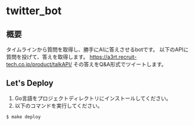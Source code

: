 # twitter_bot
## 概要
タイムラインから質問を取得し、勝手にAIに答えさせるbotです。
以下のAPIに質問を投げて、答えを取得します。
https://a3rt.recruit-tech.co.jp/product/talkAPI/
その答えをQ&A形式でツイートします。
## Let's Deploy

1. Go言語をプロジェクトディレクトリにインストールしてください。
2. 以下のコマンドを実行してください。

```
$ make deploy
```